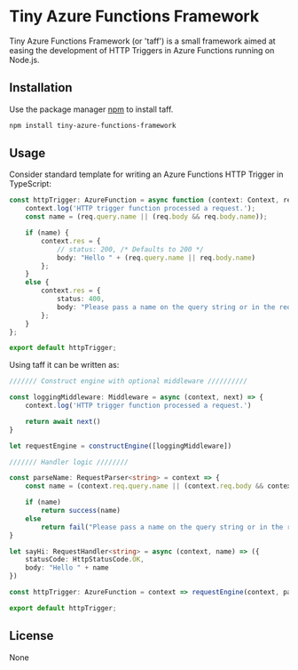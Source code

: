 # Tiny Azure Functions Framework

Tiny Azure Functions Framework (or 'taff') is a small framework aimed at easing the development of HTTP Triggers in Azure Functions running on Node.js.

## Installation

Use the package manager [npm](https://www.npmjs.com/) to install taff.

```bash
npm install tiny-azure-functions-framework
```

## Usage

Consider standard template for writing an Azure Functions HTTP Trigger in TypeScript:

```typescript
const httpTrigger: AzureFunction = async function (context: Context, req: HttpRequest): Promise<void> {
    context.log('HTTP trigger function processed a request.');
    const name = (req.query.name || (req.body && req.body.name));

    if (name) {
        context.res = {
            // status: 200, /* Defaults to 200 */
            body: "Hello " + (req.query.name || req.body.name)
        };
    }
    else {
        context.res = {
            status: 400,
            body: "Please pass a name on the query string or in the request body"
        };
    }
};

export default httpTrigger;
```

Using taff it can be written as:

```typescript
/////// Construct engine with optional middleware //////////

const loggingMiddleware: Middleware = async (context, next) => {
    context.log('HTTP trigger function processed a request.')

    return await next()
}

let requestEngine = constructEngine([loggingMiddleware])

/////// Handler logic ////////

const parseName: RequestParser<string> = context => {
    const name = (context.req.query.name || (context.req.body && context.req.body.name))

    if (name)
        return success(name)
    else
        return fail("Please pass a name on the query string or in the request body")
}

let sayHi: RequestHandler<string> = async (context, name) => ({
    statusCode: HttpStatusCode.OK,
    body: "Hello " + name
})

const httpTrigger: AzureFunction = context => requestEngine(context, parseName, sayHi)

export default httpTrigger;
```

## License
None